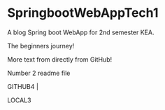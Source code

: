# SpringbootWebAppTech1

A blog Spring boot WebApp for 2nd semester KEA.

The beginners journey!

More text from directly from GitHub!

Number 2 readme file

GITHUB4 |

LOCAL3
